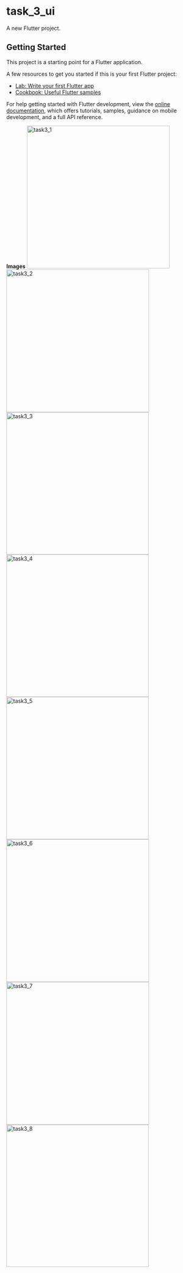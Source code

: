 # task_3_ui

A new Flutter project.

## Getting Started

This project is a starting point for a Flutter application.

A few resources to get you started if this is your first Flutter project:

- [Lab: Write your first Flutter app](https://docs.flutter.dev/get-started/codelab)
- [Cookbook: Useful Flutter samples](https://docs.flutter.dev/cookbook)

For help getting started with Flutter development, view the
[online documentation](https://docs.flutter.dev/), which offers tutorials,
samples, guidance on mobile development, and a full API reference.

**Images**
<img width="374" alt="task3_1" src="https://github.com/user-attachments/assets/c2a78826-7b49-42bb-bf6c-ea35186e922f" />
<img width="374" alt="task3_2" src="https://github.com/user-attachments/assets/f1603fab-7ca4-4004-8308-fcdf7713bf10" />
<img width="373" alt="task3_3" src="https://github.com/user-attachments/assets/3fb320a4-b9b3-497d-b1db-289d7f0c45b0" />
<img width="373" alt="task3_4" src="https://github.com/user-attachments/assets/bc79ee4c-3c7d-40ef-89c5-96cea95575da" />
<img width="373" alt="task3_5" src="https://github.com/user-attachments/assets/8647db03-6a15-47c7-b57e-24806d960a9e" />
<img width="374" alt="task3_6" src="https://github.com/user-attachments/assets/5bc32387-ebb1-484d-bc02-b6a8337e45e1" />
<img width="374" alt="task3_7" src="https://github.com/user-attachments/assets/b8c95785-73a0-4b61-bea6-2d7e4a44dc19" />
<img width="373" alt="task3_8" src="https://github.com/user-attachments/assets/23ea9124-fc51-43e1-9338-38b0368ec927" />



